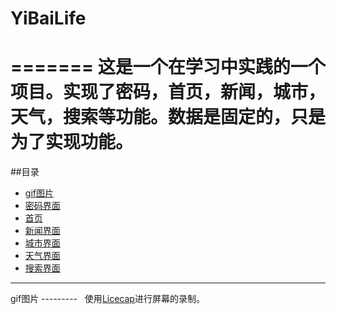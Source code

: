 # YiBaiLife
=======
  这是一个在学习中实践的一个项目。实现了密码，首页，新闻，城市，天气，搜索等功能。数据是固定的，只是为了实现功能。
=======


##目录  
* [gif图片](#GIF图片)  
* [密码界面](#密码界面)  
* [首页](#首页)  
* [新闻界面](#新闻界面)  
* [城市界面](#城市界面)  
* [天气界面](#天气界面)  
* [搜索界面](#搜索界面)  

*******  

gif图片
---------  
使用[Licecap](http://www.cockos.com/licecap/)进行屏幕的录制。
